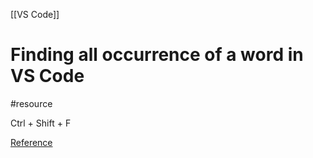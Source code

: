 [[VS Code]]
# Finding all occurrence of a word in VS Code
#resource 

Ctrl + Shift + F

[Reference](https://stackoverflow.com/questions/76865617/in-vs-code-how-to-change-the-file-name-in-all-linked-files)